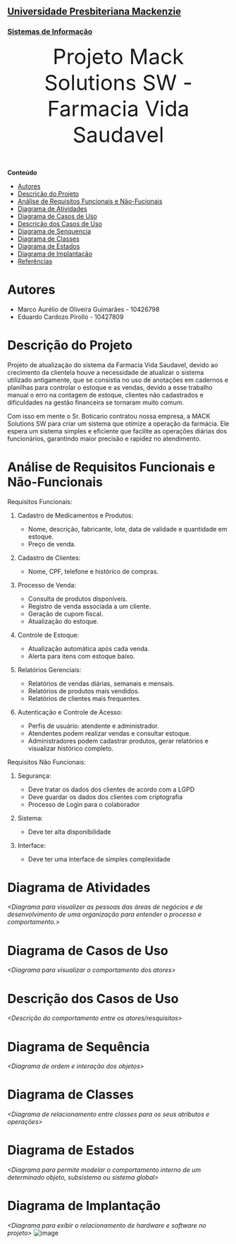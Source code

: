 <h2><a href= "https://www.mackenzie.br">Universidade Presbiteriana Mackenzie</a></h2>
<h3><a href= "https://www.mackenzie.br/graduacao/sao-paulo-higienopolis/sistemas-de-informacao">Sistemas de Informação</a></h3>


<font size="+12"><center>
Projeto Mack Solutions SW - Farmacia Vida Saudavel
</center></font>

**Conteúdo**

- [Autores](#nome-alunos)
- [Descrição do Projeto](#introdução-do-projeto)
- [Análise de Requisitos Funcionais e Não-Fucionais](#descrição-dos-requisitos)
- [Diagrama de Atividades](#diagrama-de-atividades) 
- [Diagrama de Casos de Uso](#diagrama-de-comportamento-atores)
- [Descrição dos Casos de Uso](#descrição-das-funcões)
- [Diagrama de Senquencia](#diagrama-de-ordem-interações)
- [Diagrama de Classes](#diagrama-orientado-objetos)
- [Diagrama de Estados](#diagrama-estrutura-componente)
- [Diagrama de Implantação](#diagrama-de-hardware-software)
- [Referências](#referências)


# Autores

* Marco Aurélio de Oliveira Guimarães - 10426798
* Eduardo Cardozo Pirollo - 10427809

# Descrição do Projeto

Projeto de atualização do sistema da Farmacia Vida Saudavel, devido ao crecimento da clientela houve a necessidade de atualizar o sistema utilizado antigamente, que se consistia no uso de anotações em cadernos e planilhas para controlar o estoque e as vendas, devido a esse trabalho manual o erro na contagem de estoque, clientes não cadastrados e dificuldades na gestão financeira se tornaram muito comum.

Com isso em mente o Sr. Boticario contratou nossa empresa, a MACK Solutions SW para criar um sistema que otimize a operação da farmácia. Ele espera um sistema simples e eficiente que facilite as operações 
diárias dos funcionários, garantindo maior precisão e rapidez no atendimento.

# Análise de Requisitos Funcionais e Não-Funcionais
Requisitos Funcionais:
1. Cadastro de Medicamentos e Produtos:
   - Nome, descrição, fabricante, lote, data de validade e quantidade em estoque. 
   - Preço de venda.
  
2. Cadastro de Clientes:
   - Nome, CPF, telefone e histórico de compras.
  
4. Processo de Venda: 
   - Consulta de produtos disponíveis. 
   - Registro de venda associada a um cliente. 
   - Geração de cupom fiscal. 
   - Atualização do estoque.
  
4. Controle de Estoque:
   - Atualização automática após cada venda. 
   - Alerta para itens com estoque baixo.
  
5. Relatórios Gerenciais: 
   - Relatórios de vendas diárias, semanais e mensais. 
   - Relatórios de produtos mais vendidos. 
   - Relatórios de clientes mais frequentes.
  
6. Autenticação e Controle de Acesso: 
   - Perfis de usuário: atendente e administrador. 
   - Atendentes podem realizar vendas e consultar estoque. 
   - Administradores podem cadastrar produtos, gerar relatórios e visualizar histórico completo.
  
Requisitos Não Funcionais:

1. Segurança:
   - Deve tratar os dados dos clientes de acordo com a LGPD
   - Deve guardar os dados dos clientes com criptografia
   - Processo de Login para o colaborador

2. Sistema:
   - Deve ter alta disponibilidade
  
3. Interface:
   - Deve ter uma interface de simples complexidade


# Diagrama de Atividades

*&lt;Diagrama para visualizer as pessoas das áreas de negócios e de desenvolvimento de uma organização para entender o processo e comportamento.&gt;*

# Diagrama de Casos de Uso

*&lt;Diagrama para visualizar o comportamento dos atores&gt;*

# Descrição dos Casos de Uso

*&lt;Descrição do comportamento entre os atores/resquisitos&gt;*

# Diagrama de Sequência

*&lt;Diagrama de ordem e interação dos objetos&gt;*

# Diagrama de Classes

*&lt;Diagrama de relacionamento entre classes para os seus atributos e operações&gt;*

# Diagrama de Estados

*&lt;Diagrama para permite modelar o comportamento interno de um determinado objeto, subsistema ou sistema global&gt;*

# Diagrama de Implantação

*&lt;Diagrama para exibir o relacionamento de hardware e software no projeto&gt;*
![image](https://github.com/user-attachments/assets/79bbfab2-523f-43b0-8865-8d95e443300a)
